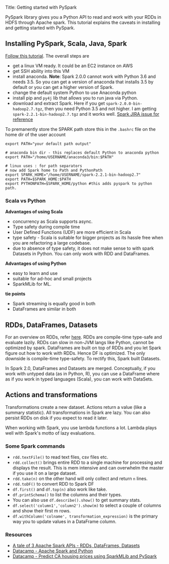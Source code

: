 Title: Getting started with PySpark

PySpark library gives you a Python API to read and work with your RDDs in HDFS through Apache spark. This tutorial explains the caveats in installing and getting started with PySpark.

## Installing PySpark, Scala, Java, Spark
[Follow this tutorial](https://medium.com/@josemarcialportilla/getting-spark-python-and-jupyter-notebook-running-on-amazon-ec2-dec599e1c297). The overall steps are

 - get a linux VM ready. It could be an EC2 instance on AWS
 - get SSH ability into this VM
 - install anaconda. **Note**: Spark 2.0.0 cannot work with Python 3.6 and needs 3.5. So you can get a version of anaconda that installs 3.5 by default or you can get a higher version of Spark.
 - change the default system Python to use Anaconda python
 - install pip and `py4j` lib that allows you to run java via Python.
 - download and extract Spark. Here if you get `spark-2.0.0-bin-hadoop2.7.tgz`, then you need Python 3.5 and not higher. I am getting `spark-2.2.1-bin-hadoop2.7.tgz` and it works well. [Spark JIRA issue for reference](https://issues.apache.org/jira/browse/SPARK-19019)

To premanently store the SPARK path store this in the `.bashrc` file on the home dir of the user account

```shell
export PATH="your default path output"

# anaconda bin dir - this replaces default Python to anaconda python
export PATH="/home/USERNAME/anaconda3/bin:$PATH"

# linux uses : for path separators
# now add Spark home to Path and PythonPath
export SPARK_HOME="/home/USERNAME/spark-2.2.1-bin-hadoop2.7"
export PATH=$SPARK_HOME:$PATH
export PYTHONPATH=$SPARK_HOME/python #this adds pyspark to python path.
```

### Scala vs Python
**Advantages of using Scala**
 - concurrency as Scala supports async.
 - Type safety during compile time
 - User Defined Functions (UDF) are more efficient in Scala
 - type safety - Scala is suitable for bigger projects as its hassle free when you are refactoring a large codebase.
 - due to absence of type safety, it does not make sense to with spark Datasets in Python. You can only work with RDD and DataFrames.

**Advantages of using Python**
 - easy to learn and use
 - suitable for ad-hoc and small projects
 - SparkMLib for ML.

**tie points**
 - Spark streaming is equally good in both
 - DataFrames are similar in both

## RDDs, DataFrames, Datasets
For an overview on RDDs, refer [here](the-big-data-ecosystem.html#rdd). RDDs are compile-time type-safe and evaluate lazily. RDDs can slow in non-JVM langs like Python, cannot be optimized by spark. DataFrames are built on top of RDDs and you let Spark figure out how to work with RDDs. Hence DF is optimized. The only downside is compile-time type-safety. To rectify this, Spark built Datasets.

In Spark 2.0, DataFrames and Datasets are merged. Conceptually, if you work with untyped data (as in Python, R), you can use a DataFrame where as if you work in typed languages (Scala), you can work with DataSets.

## Actions and transformations
Transformations create a new dataset. Actions return a value (like a summary statistic). All transformations in Spark are lazy. You can also persist RDDs on disk if you expect to read it later.

When working with Spark, you use lambda functions a lot. Lambda plays well with Spark's motto of lazy evaluations.

### Some Spark commands
 - `rdd.textFile()` to read text files, csv files etc.
 - `rdd.collect()` brings entire RDD to a single machine for processing and displays the result. This is mem intensive and can overwhelm the master if you use it on a large dataset.
 - `rdd.take(n)` on the other hand will only collect and return `n` lines.
 - `rdd.toDF()` to convert RDD to Spark DF
 - `df.first()` and `df.top(n)` also work like take.
 - `df.printSchema()` to list the columns and their types. 
 - You can also use `df.describe().show()` to get summary stats.
 - `df.select('column1','column2').show(m)` to select a couple of columns and show their first m rows.
 - `df.withColumn('colname', transformation_expression)` is the primary way you to update values in a DataFrame column.

### Resources
 * [A tale of 3 Apache Spark APIs - RDDs, DataFrames, Datasets](https://databricks.com/blog/2016/07/14/a-tale-of-three-apache-spark-apis-rdds-dataframes-and-datasets.html)
 * [Datacamp - Apache Spark and Python](https://www.datacamp.com/community/tutorials/apache-spark-python)
 * [Datacamp - Predict CA housing prices using SparkMLib and PySpark](https://www.datacamp.com/community/tutorials/apache-spark-tutorial-machine-learning#install)

